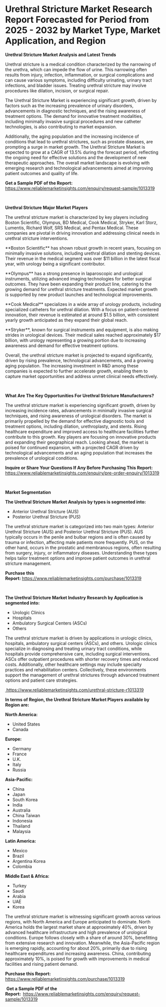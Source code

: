 <p><h1>Urethral Stricture Market Research Report Forecasted for Period from 2025 -  2032 by Market Type, Market Application, and Region</h1></p><p><strong>Urethral Stricture Market Analysis and Latest Trends</strong></p>
<p><p>Urethral stricture is a medical condition characterized by the narrowing of the urethra, which can impede the flow of urine. This narrowing often results from injury, infection, inflammation, or surgical complications and can cause various symptoms, including difficulty urinating, urinary tract infections, and bladder issues. Treating urethral stricture may involve procedures like dilation, incision, or surgical repair.</p><p>The Urethral Stricture Market is experiencing significant growth, driven by factors such as the increasing prevalence of urinary disorders, advancements in diagnostic techniques, and the rising awareness of treatment options. The demand for innovative treatment modalities, including minimally invasive surgical procedures and new catheter technologies, is also contributing to market expansion. </p><p>Additionally, the aging population and the increasing incidence of conditions that lead to urethral strictures, such as prostate diseases, are prompting a surge in market growth. The Urethral Stricture Market is expected to grow at a CAGR of 13.5% during the forecast period, reflecting the ongoing need for effective solutions and the development of new therapeutic approaches. The overall market landscape is evolving with emerging research and technological advancements aimed at improving patient outcomes and quality of life.</p></p>
<p><strong>Get a Sample PDF of the Report:&nbsp;</strong> <a href="https://www.reliablemarketinsights.com/enquiry/request-sample/1013319?utm_campaign=3299&utm_medium=2&utm_source=Github&utm_content=ia&utm_term=18042025&utm_id=urethral-stricture">https://www.reliablemarketinsights.com/enquiry/request-sample/1013319</a></p>
<p>&nbsp;</p>
<p><strong>Urethral Stricture Major Market Players</strong></p>
<p><p>The urethral stricture market is characterized by key players including Boston Scientific, Olympus, BD Medical, Cook Medical, Stryker, Karl Storz, Lumentis, Richard Wolf, SRS Medical, and Pentax Medical. These companies are pivotal in driving innovation and addressing clinical needs in urethral stricture interventions.</p><p>**Boston Scientific** has shown robust growth in recent years, focusing on minimally invasive solutions, including urethral dilation and stenting devices. Their revenue in the medical segment was over $11 billion in the latest fiscal year, with urology being a significant contributor.</p><p>**Olympus** has a strong presence in laparoscopic and urological instruments, utilizing advanced imaging technologies for better surgical outcomes. They have been expanding their product line, catering to the growing demand for urethral stricture treatments. Expected market growth is supported by new product launches and technological improvements.</p><p>**Cook Medical** specializes in a wide array of urology products, including specialized catheters for urethral dilation. With a focus on patient-centered innovation, their revenue is estimated at around $1.5 billion, with consistent yearly growth anticipated as they expand their global reach.</p><p>**Stryker**, known for surgical instruments and equipment, is also making strides in urological devices. Their medical sales reached approximately $17 billion, with urology representing a growing portion due to increasing awareness and demand for effective treatment options.</p><p>Overall, the urethral stricture market is projected to expand significantly, driven by rising prevalence, technological advancements, and a growing aging population. The increasing investment in R&D among these companies is expected to further accelerate growth, enabling them to capture market opportunities and address unmet clinical needs effectively.</p></p>
<p>&nbsp;</p>
<p><strong>What Are The Key Opportunities For Urethral Stricture Manufacturers?</strong></p>
<p><p>The urethral stricture market is experiencing significant growth, driven by increasing incidence rates, advancements in minimally invasive surgical techniques, and rising awareness of urological disorders. The market is primarily propelled by the demand for effective diagnostic tools and treatment options, including dilation, urethroplasty, and stents. Rising healthcare expenditure and improved access to healthcare facilities further contribute to this growth. Key players are focusing on innovative products and expanding their geographical reach. Looking ahead, the market is poised for continued expansion, with a projected CAGR driven by technological advancements and an aging population that increases the prevalence of urological conditions.</p></p>
<p><strong>Inquire or Share Your Questions If Any Before Purchasing This Report:</strong> <a href="https://www.reliablemarketinsights.com/enquiry/pre-order-enquiry/1013319?utm_campaign=3299&utm_medium=2&utm_source=Github&utm_content=ia&utm_term=18042025&utm_id=urethral-stricture">https://www.reliablemarketinsights.com/enquiry/pre-order-enquiry/1013319</a></p>
<p>&nbsp;</p>
<p><strong>Market Segmentation</strong></p>
<p><strong>The Urethral Stricture Market Analysis by types is segmented into:</strong></p>
<p><ul><li>Anterior Urethral Stricture (AUS)</li><li>Posterior Urethral Stricture (PUS)</li></ul></p>
<p><p>The urethral stricture market is categorized into two main types: Anterior Urethral Stricture (AUS) and Posterior Urethral Stricture (PUS). AUS typically occurs in the penile and bulbar regions and is often caused by trauma or infection, affecting male patients more frequently. PUS, on the other hand, occurs in the prostatic and membranous regions, often resulting from surgery, injury, or inflammatory diseases. Understanding these types helps tailor treatment options and improve patient outcomes in urethral stricture management.</p></p>
<p><strong>Purchase this Report:&nbsp;</strong><a href="https://www.reliablemarketinsights.com/purchase/1013319?utm_campaign=3299&utm_medium=2&utm_source=Github&utm_content=ia&utm_term=18042025&utm_id=urethral-stricture">https://www.reliablemarketinsights.com/purchase/1013319</a></p>
<p>&nbsp;</p>
<p><strong>The Urethral Stricture Market Industry Research by Application is segmented into:</strong></p>
<p><ul><li>Urologic Clinics</li><li>Hospitals</li><li>Ambulatory Surgical Centers (ASCs)</li><li>Others</li></ul></p>
<p><p>The urethral stricture market is driven by applications in urologic clinics, hospitals, ambulatory surgical centers (ASCs), and others. Urologic clinics specialize in diagnosing and treating urinary tract conditions, while hospitals provide comprehensive care, including surgical interventions. ASCs offer outpatient procedures with shorter recovery times and reduced costs. Additionally, other healthcare settings may include specialty practices and rehabilitation centers. Collectively, these environments support the management of urethral strictures through advanced treatment options and patient care strategies.</p></p>
<p><a href="https://www.reliablemarketinsights.com/urethral-stricture-r1013319?utm_campaign=3299&utm_medium=2&utm_source=Github&utm_content=ia&utm_term=18042025&utm_id=urethral-stricture">&nbsp;https://www.reliablemarketinsights.com/urethral-stricture-r1013319</a></p>
<p><strong>In terms of Region, the Urethral Stricture Market Players available by Region are:</strong></p>
<p>
    <p> <strong> North America: </strong>
        <ul>
            <li>United States</li>
            <li>Canada</li>
        </ul>
        </p> 
    <p> <strong> Europe: </strong>
        <ul>
            <li>Germany</li>
            <li>France</li>
            <li>U.K.</li>
            <li>Italy</li>
            <li>Russia</li>
        </ul>
        </p> 
    <p> <strong> Asia-Pacific: </strong>
        <ul>
            <li>China</li>
            <li>Japan</li>
            <li>South Korea</li>
            <li>India</li>
            <li>Australia</li>
            <li>China Taiwan</li>
            <li>Indonesia</li>
            <li>Thailand</li>
            <li>Malaysia</li>
        </ul>
        </p> 
    <p> <strong> Latin America: </strong>
        <ul>
            <li>Mexico</li>
            <li>Brazil</li>
            <li>Argentina Korea</li>
            <li>Colombia</li>
        </ul>
        </p> 
    <p> <strong> Middle East & Africa: </strong>
        <ul>
            <li>Turkey</li>
            <li>Saudi</li>
            <li>Arabia</li>
            <li>UAE</li>
            <li>Korea</li>
        </ul>
    </p>
    </p>
<p><p>The urethral stricture market is witnessing significant growth across various regions, with North America and Europe anticipated to dominate. North America holds the largest market share at approximately 40%, driven by advanced healthcare infrastructure and high prevalence of urological conditions. Europe follows closely with a share of around 30%, benefitting from extensive research and innovation. Meanwhile, the Asia-Pacific region is emerging rapidly, accounting for about 20%, primarily due to rising healthcare expenditures and increasing awareness. China, contributing approximately 10%, is poised for growth with improvements in medical facilities and rising patient demand.</p></p>
<p><strong>Purchase this Report: </strong><a href="https://www.reliablemarketinsights.com/purchase/1013319?utm_campaign=3299&utm_medium=2&utm_source=Github&utm_content=ia&utm_term=18042025&utm_id=urethral-stricture">https://www.reliablemarketinsights.com/purchase/1013319</a></p>
<p>&nbsp;<strong>Get a Sample PDF of the Report:&nbsp;&nbsp;</strong><a href="https://www.reliablemarketinsights.com/enquiry/request-sample/1013319?utm_campaign=3299&utm_medium=2&utm_source=Github&utm_content=ia&utm_term=18042025&utm_id=urethral-stricture">https://www.reliablemarketinsights.com/enquiry/request-sample/1013319</a></p>
<p><strong></strong></p>
<p><p></p><p></p><p></p></p>